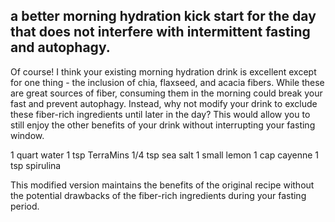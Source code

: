 ## a better morning hydration kick start for the day that does not interfere with intermittent fasting and autophagy.
Of course! I think your existing morning hydration drink is excellent except for one thing - the inclusion of chia, flaxseed, and acacia fibers. 
While these are great sources of fiber, consuming them in the morning could break your fast and prevent autophagy. 
Instead, why not modify your drink to exclude these fiber-rich ingredients until later in the day? 
This would allow you to still enjoy the other benefits of your drink without interrupting your fasting window.


1 quart water
1 tsp TerraMins
1/4 tsp sea salt
1 small lemon
1 cap cayenne
1 tsp spirulina

This modified version maintains the benefits of the original recipe without the potential drawbacks of the fiber-rich ingredients during your fasting period.
